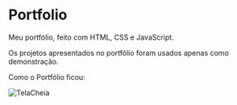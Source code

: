 # Portfolio
 Meu portfólio, feito com HTML, CSS e JavaScript.
 
 Os projetos apresentados no portfólio foram usados apenas como demonstração.

Como o Portfólio ficou:

 ![TelaCheia](https://github.com/EduardaSantosDiniz/Portfolio/assets/141766958/241a1f84-f748-4247-a970-c0afaaa3b3a2)






